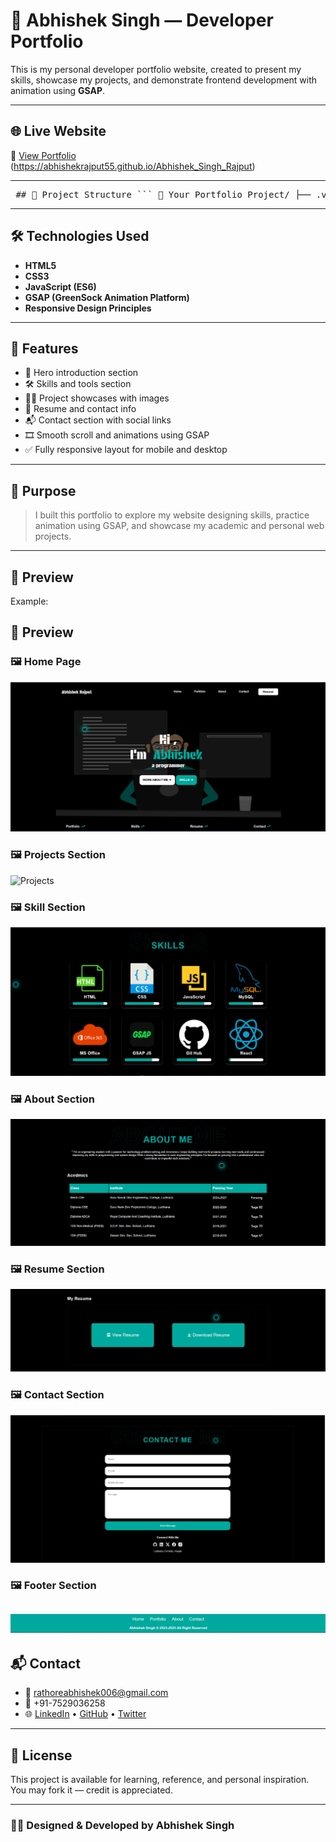 # 💼 Abhishek Singh — Developer Portfolio

This is my personal developer portfolio website, created to present my skills, showcase my projects, and demonstrate frontend development with animation using **GSAP**.

---

## 🌐 Live Website

🔗 [View Portfolio](#)  
(https://abhishekrajput55.github.io/Abhishek_Singh_Rajput)

---

<pre> ## 📁 Project Structure ``` 📁 Your Portfolio Project/ ├── .vscode/ # VS Code workspace settings (optional) ├── assets/ │ └── img/ # Profile picture, project screenshots, icons, etc. ├── jsfiles/ │ └── script.js # JavaScript animations & interactions (GSAP) ├── index.html # Main HTML structure ├── style.css # Custom styles and layout ├── README.md # Project documentation ``` </pre>


---

## 🛠️ Technologies Used

- **HTML5**
- **CSS3**
- **JavaScript (ES6)**
- **GSAP (GreenSock Animation Platform)**
- **Responsive Design Principles**

---

## 🚀 Features

- 👋 Hero introduction section
- 🛠️ Skills and tools section
- 🧑‍💻 Project showcases with images
- 📄 Resume and contact info
- 📬 Contact section with social links
- 🎞️ Smooth scroll and animations using GSAP
- ✅ Fully responsive layout for mobile and desktop

---

## 🎯 Purpose

> I built this portfolio to explore my website designing skills, practice animation using GSAP, and showcase my academic and personal web projects.

---

## 📸 Preview
Example:  
## 📸 Preview

### 🖼️ Home Page
![Home](assets/img/portImg_1.png)

### 🖼️ Projects Section
![Projects](assets/img/portImg_2.png)

### 🖼️ Skill Section
![Contact](assets/img/portImg_3.png)

### 🖼️ About Section
![About](assets/img/portImg_4.png)

### 🖼️ Resume Section
![About](assets/img/portImg_5.png)

### 🖼️ Contact Section
![Contact](assets/img/portImg_6.png)

### 🖼️ Footer Section
![Footer](assets/img/portImg_7.png)
---

## 📬 Contact

- 📧 rathoreabhishek006@gmail.com  
- 📱 +91-7529036258  
- 🌐 [LinkedIn](#) • [GitHub](#) • [Twitter](#)

---

## 🪪 License

This project is available for learning, reference, and personal inspiration. You may fork it — credit is appreciated.

---

### 👨‍💻 Designed & Developed by **Abhishek Singh**
